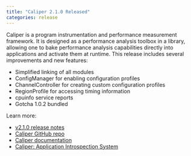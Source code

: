 ```yaml
---
title: "Caliper 2.1.0 Released"
categories: release
---
```


Caliper is a program instrumentation and performance measurement framework. It is designed as a performance analysis toolbox in a library, allowing one to bake performance analysis capabilities directly into applications and activate them at runtime. This release includes several improvements and new features:
- Simplified linking of all modules
- ConfigManager for enabling configuration profiles
- ChannelController for creating custom configuration profiles
- RegionProfile for accessing timing information
- cpuinfo service reports
- Gotcha 1.0.2 bundled

Learn more:
- [v2.1.0 release notes](https://github.com/LLNL/Caliper/releases/tag/v2.1.0)
- [Caliper GitHub repo](https://github.com/LLNL/Caliper)
- [Caliper documentation](https://llnl.github.io/Caliper/)
- [Caliper: Application Introspection System](https://computing.llnl.gov/projects/caliper)
